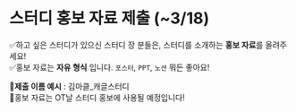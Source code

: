 # 스터디 홍보 자료 제출 (~3/18)

✅하고 싶은 스터디가 있으신 스터디 장 분들은, 스터디를 소개하는 **홍보 자료**를 올려주세요! <br>
✅홍보 자료는 **자유 형식** 입니다. `포스터`, `PPT`, `노션` 뭐든 좋아요! <br>

📌**제출 이름 예시** : 김마클_캐글스터디 <br>
📌홍보 자료는 OT날 스터디 홍보에 사용될 예정입니다!
